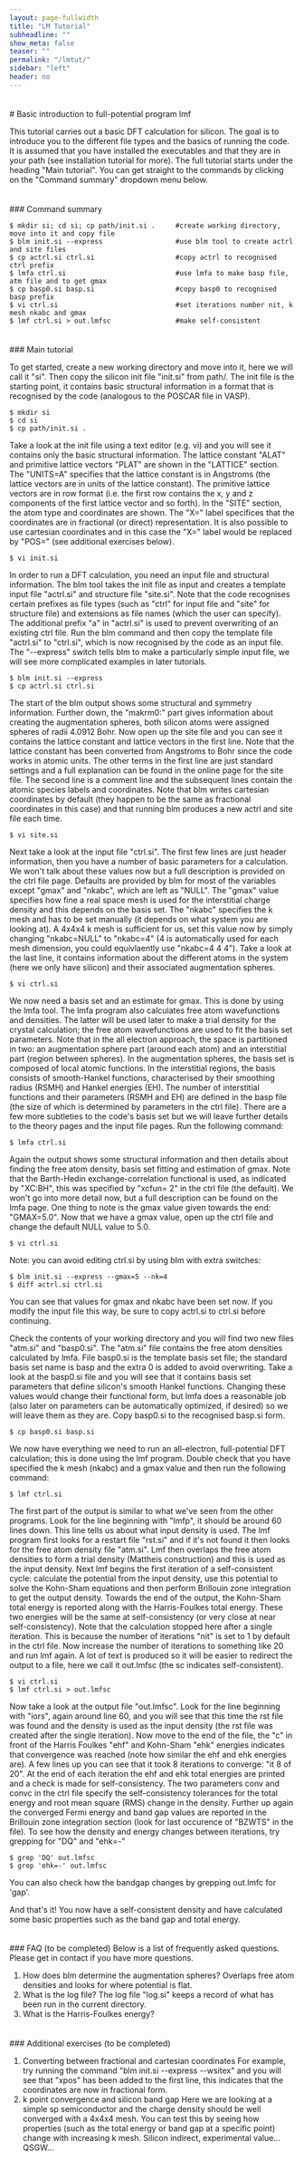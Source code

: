 ```yaml
---
layout: page-fullwidth
title: "LM Tutorial"
subheadline: ""
show_meta: false
teaser: ""
permalink: "/lmtut/"
sidebar: "left"
header: no
---
```

<hr style="height:5pt; visibility:hidden;" />
# Basic introduction to full-potential program lmf 

This tutorial carries out a basic DFT calculation for silicon. The goal is to introduce you to the different file types and the basics of running the code. It is assumed that you have installed the executables and that they are in your path (see installation tutorial for more). The full tutorial starts under the heading "Main tutorial". You can get straight to the commands by clicking on the "Command summary" dropdown menu below.

<hr style="height:5pt; visibility:hidden;" />
### Command summary     

    $ mkdir si; cd si; cp path/init.si .     #create working directory, move into it and copy file     
    $ blm init.si --express                  #use blm tool to create actrl and site files
    $ cp actrl.si ctrl.si                    #copy actrl to recognised ctrl prefix
    $ lmfa ctrl.si                           #use lmfa to make basp file, atm file and to get gmax
    $ cp basp0.si basp.si                    #copy basp0 to recognised basp prefix   
    $ vi ctrl.si                             #set iterations number nit, k mesh nkabc and gmax
    $ lmf ctrl.si > out.lmfsc                #make self-consistent

<hr style="height:5pt; visibility:hidden;" />
### Main tutorial

To get started, create a new working directory and move into it, here we will call it "si". Then copy the silicon init file "init.si" from path/. The init file is the starting point, it contains basic structural information in a format that is recognised by the code (analogous to the POSCAR file in VASP). 

    $ mkdir si 
    $ cd si
    $ cp path/init.si .

Take a look at the init file using a text editor (e.g. vi) and you will see it contains only the basic structural information. The lattice constant "ALAT" and primitive lattice vectors "PLAT" are shown in the "LATTICE" section. The "UNITS=A" specifies that the lattice constant is in Angstroms (the lattice vectors are in units of the lattice constant). The primitive lattice vectors are in row format (i.e. the first row contains the x, y and z components of the first lattice vector and so forth). In the "SITE" section, the atom type and coordinates are shown. The "X=" label specifices that the coordinates are in fractional (or direct) representation. It is also possible to use cartesian coordinates and in this case the "X=" label would be replaced by "POS=" (see additional exercises below).

    $ vi init.si

In order to run a DFT calculation, you need an input file and structural information. The blm tool takes the init file as input and creates a template input file "actrl.si" and structure file "site.si". Note that the code recognises certain prefixes as file types (such as "ctrl" for input file and "site" for structure file) and extensions as file names (which the user can specify). The additional prefix "a" in "actrl.si" is used to prevent overwriting of an existing ctrl file. Run the blm command and then copy the template file "actrl.si" to "ctrl.si", which is now recognised by the code as an input file. The "--express" switch tells blm to make a particularly simple input file, we will see more complicated examples in later tutorials.

    $ blm init.si --express
    $ cp actrl.si ctrl.si
    
The start of the blm output shows some structural and symmetry information. Further down, the "makrm0:" part gives information about creating the augmentation spheres, both silicon atoms were assigned spheres of radii 4.0912 Bohr. Now open up the site file and you can see it contains the lattice constant and lattice vectors in the first line. Note that the lattice constant has been converted from Angstroms to Bohr since the code works in atomic units. The other terms in the first line are just standard settings and a full explanation can be found in the online page for the site file. The second line is a comment line and the subsequent lines contain the atomic species labels and coordinates. Note that blm writes cartesian coordinates by default (they happen to be the same as fractional coordinates in this case) and that running blm produces a new actrl and site file each time. 

    $ vi site.si

Next take a look at the input file "ctrl.si". The first few lines are just header information, then you have a number of basic parameters for a calculation. We won't talk about these values now but a full description is provided on the ctrl file page. Defaults are provided by blm for most of the variables except "gmax" and "nkabc", which are left as "NULL". The "gmax" value specifies how fine a real space mesh is used for the interstitial charge density and this depends on the basis set. The "nkabc" specifies the k mesh and has to be set manually (it depends on what system you are looking at). A 4x4x4 k mesh is sufficient for us, set this value now by simply changing "nkabc=NULL" to "nkabc=4" (4 is automatically used for each mesh dimension, you could equivlaently use "nkabc=4 4 4").  Take a look at the last line, it contains information about the different atoms in the system (here we only have silicon) and their associated augmentation spheres.

    $ vi ctrl.si

We now need a basis set and an estimate for gmax. This is done by using the lmfa tool. The lmfa program also calculates free atom wavefunctions and densities. The latter will be used later to make a trial density for the crystal calculation; the free atom wavefunctions are used to fit the basis set parameters. Note that in the all electron approach, the space is partitioned in two: an augmentation sphere part (around each atom) and an interstitial part (region between spheres). In the augmentation spheres, the basis set is composed of local atomic functions. In the interstitial regions, the basis consists of smooth-Hankel functions, characterised by their smoothing radius (RSMH) and Hankel energies (EH). The number of interstitial functions and their parameters (RSMH and EH) are defined in the basp file (the size of which is determined by parameters in the ctrl file). There are a few more subtleties to the code's basis set but we will leave further details to the theory pages and the input file pages. Run the following command: 

    $ lmfa ctrl.si
    
Again the output shows some structural information and then details about finding the free atom density, basis set fitting and estimation of gmax. Note that the Barth-Hedin exchange-correlation functional is used, as indicated by "XC:BH", this was specified by "xcfun=  2" in the ctrl file (the default). We won't go into more detail now, but a full description can be found on the lmfa page. One thing to note is the gmax value given towards the end: "GMAX=5.0". Now that we have a gmax value, open up the ctrl file and change the default NULL value to 5.0.

    $ vi ctrl.si

Note: you can avoid editing ctrl.si by using blm with extra switches:

    $ blm init.si --express --gmax=5 --nk=4
    $ diff actrl.si ctrl.si

You can see that values for gmax and nkabc have been set now.  If you modify the input file this way, be sure to copy actrl.si to ctrl.si before continuing.

Check the contents of your working directory and you will find two new files "atm.si" and "basp0.si". The "atm.si" file contains the free atom densities calculated by lmfa. File basp0.si is the template basis set file; the standard basis set name is basp and the extra 0 is added to avoid overwriting. Take a look at the basp0.si file and you will see that it contains basis set parameters that define silicon's smooth Hankel functions. Changing these values would change their functional form, but lmfa does a reasonable job (also later on parameters can be automatically optimized, if desired) so we will leave them as they are. Copy basp0.si to the recognised basp.si form.

    $ cp basp0.si basp.si
    
We now have everything we need to run an all-electron, full-potential DFT calculation; this is done using the lmf program. Double check that you have specified the k mesh (nkabc) and a gmax value and then run the following command:

    $ lmf ctrl.si

The first part of the output is similar to what we've seen from the other programs. Look for the line beginning with "lmfp", it should be around 60 lines down. This line tells us about what input density is used. The lmf program first looks for a restart file "rst.si" and if it's not found it then looks for the free atom density file "atm.si". Lmf then overlaps the free atom densities to form a trial density (Mattheis construction) and this is used as the input density. Next lmf begins the first iteration of a self-consistent cycle: calculate the potential from the input density, use this potential to solve the Kohn-Sham equations and then perform Brillouin zone integration to get the output density. Towards the end of the output, the Kohn-Sham total energy is reported along with the Harris-Foulkes total energy. These two energies will be the same at self-consistency (or very close at near self-consistency). Note that the calculation stopped here after a single iteration.  This is because the number of iterations "nit" is set to 1 by default in the ctrl file. Now increase the number of iterations to something like 20 and run lmf again. A lot of text is produced so it will be easier to redirect the output to a file, here we call it out.lmfsc (the sc indicates self-consistent).

    $ vi ctrl.si
    $ lmf ctrl.si > out.lmfsc
    
Now take a look at the output file "out.lmfsc". Look for the line beginning with "iors", again around line 60, and you will see that this time the rst file was found and the density is used as the input density (the rst file was created after the single iteration). Now move to the end of the file, the "c" in front of the Harris Foulkes "ehf" and Kohn-Sham "ehk" energies indicates that convergence was reached (note how similar the ehf and ehk energies are). A few lines up you can see that it took 8 iterations to converge: "it 8 of 20". At the end of each iteration the ehf and ehk total energies are printed and a check is made for self-consistency. The two parameters conv and convc in the ctrl file specify the self-consistency tolerances for the total energy and root mean square (RMS) change in the density. Further up again the converged Fermi energy and band gap values are reported in the Brillouin zone integration section (look for last occurence of "BZWTS" in the file). To see how the density and energy changes between iterations, try grepping for "DQ" and "ehk=-" 

    $ grep 'DQ' out.lmfsc
    $ grep 'ehk=-' out.lmfsc

You can also check how the bandgap changes by grepping out.lmfc for 'gap'.

And that's it! You now have a self-consistent density and have calculated some basic properties such as the band gap and total energy.  

<hr style="height:5pt; visibility:hidden;" />
### FAQ (to be completed)
Below is a list of frequently asked questions. Please get in contact if you have more questions.

1. How does blm determine the augmentation spheres?
Overlaps free atom densities and looks for where potential is flat. 
2. What is the log file? 
The log file "log.si" keeps a record of what has been run in the current directory.
3. What is the Harris-Foulkes energy?

<hr style="height:5pt; visibility:hidden;" />
### Additional exercises (to be completed)

1. Converting between fractional and cartesian coordinates
For example, try running the command "blm init.si --express --wsitex" and you will see that "xpos" has been added to the first line, this indicates that the coordinates are now in fractional form. 
2. k point convergence and silicon band gap
Here we are looking at a simple sp semiconductor and the charge density should be well converged with a 4x4x4 mesh. You can test this by seeing how properties (such as the total energy or band gap at a specific point) change with increasing k mesh. Silicon indirect, experimental value... QSGW... 

